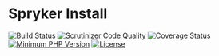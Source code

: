 # Spryker Install

[![Build Status](https://travis-ci.org/spryker/install.svg?branch=master)](https://travis-ci.org/spryker/install)
[![Scrutinizer Code Quality](https://scrutinizer-ci.com/g/spryker/install/badges/quality-score.png?b=master)](https://scrutinizer-ci.com/g/spryker/install/?branch=master)
[![Coverage Status](https://coveralls.io/repos/github/spryker/install/badge.svg?branch=master)](https://coveralls.io/github/spryker/install?branch=master)
[![Minimum PHP Version](https://img.shields.io/badge/php-%3E%3D%207.1-8892BF.svg)](https://php.net/)
[![License](https://img.shields.io/github/license/spryker/install.svg)](https://packagist.org/packages/spryker/install)
